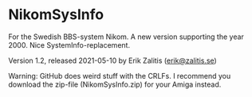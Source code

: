 # NikomSysInfo
For the Swedish BBS-system Nikom. A new version supporting the year 2000. Nice SystemInfo-replacement.

Version 1.2, released 2021-05-10 by Erik Zalitis (erik@zalitis.se)

Warning: GitHub does weird stuff with the CRLFs. I recommend you download the zip-file (NikomSysInfo.zip) for your Amiga instead.
